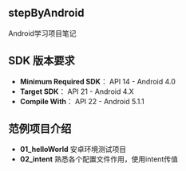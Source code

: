 ## stepByAndroid
Android学习项目笔记

## SDK 版本要求
- **Minimum Required SDK**：  API 14 - Android 4.0
- **Target SDK**：                                API 21 - Android 4.X
- **Compile With**：                          API 22 - Android 5.1.1

## 范例项目介绍
- **01_helloWorld**         安卓环境测试项目
- **02_intent**             熟悉各个配置文件作用，使用intent传值